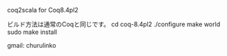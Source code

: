 
coq2scala for Coq8.4pl2

ビルド方法は通常のCoqと同じです。
cd coq-8.4pl2
./configure
make world
sudo make install


gmail: churulinko

